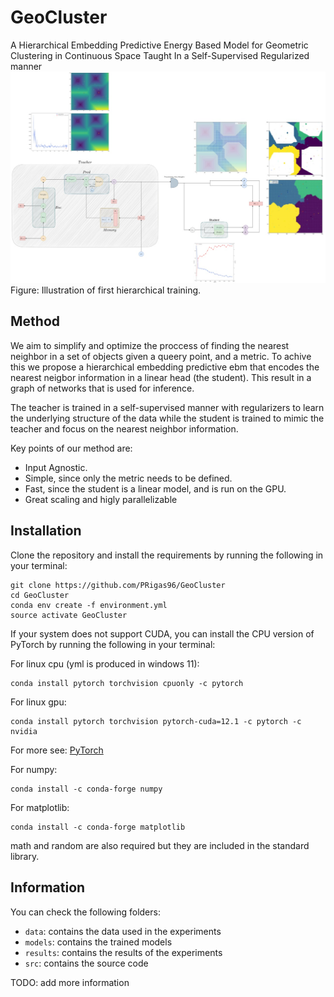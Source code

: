 # GeoCluster

A Hierarchical Embedding Predictive Energy Based Model for Geometric Clustering in Continuous Space Taught In a Self-Supervised Regularized manner
![header](/dev/images/arch.jpg)
Figure: Illustration of first hierarchical training.

## Method

We aim to simplify and optimize the proccess of finding the nearest neighbor in a set of objects given a queery point, and a metric. To achive this we propose a hierarchical embedding predictive ebm that encodes the nearest neigbor information in a linear head (the student). This result in a graph of networks that is used for inference.

The teacher is trained in a self-supervised manner with regularizers to learn the underlying structure of the data while the student is trained to mimic the teacher and focus on the nearest neighbor information.

Key points of our method are:

- Input Agnostic.
- Simple, since only the metric needs to be defined.
- Fast, since the student is a linear model, and is run on the GPU.
- Great scaling and higly parallelizable

## Installation

Clone the repository and install the requirements by running the following in your terminal:

```[BASH]
git clone https://github.com/PRigas96/GeoCluster
cd GeoCluster
conda env create -f environment.yml
source activate GeoCluster
```

If your system does not support CUDA, you can install the CPU version of PyTorch by running the following in your terminal:

For linux cpu (yml is produced in windows 11):

```[BASH]
conda install pytorch torchvision cpuonly -c pytorch
```

For linux gpu:

```[BASH]
conda install pytorch torchvision pytorch-cuda=12.1 -c pytorch -c nvidia
```

For more see: [PyTorch](https://pytorch.org/get-started/locally/)

For numpy:

```[BASH]
conda install -c conda-forge numpy
```

For matplotlib:

```[BASH]
conda install -c conda-forge matplotlib
```

math and random are also required but they are included in the standard library.

## Information

You can check the following folders:

- `data`: contains the data used in the experiments
- `models`: contains the trained models
- `results`: contains the results of the experiments
- `src`: contains the source code

TODO: add more information
